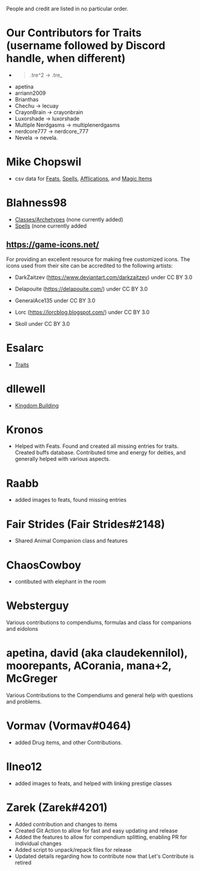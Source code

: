 People and credit are listed in no particular order.

# Our Contributors for Traits (username followed by Discord handle, when different)
* >.tre^2 -> .tre_
* apetina
* arriann2009
* Brianthas
* Chechu -> lecuay
* CrayonBrain -> crayonbrain
* Luxorshade -> luxorshade
* Multiple Nerdgasms -> multiplenerdgasms
* nerdcore777 -> nerdcore_777
* Nevela -> nevela.

# Mike Chopswil
* csv data for [Feats](https://docs.google.com/spreadsheets/d/1psJ7mzGS9cLpIVhvo2iwGggr2WMU_TgbXaueVGg9HJk/edit#gid=99619603), [Spells](https://docs.google.com/spreadsheets/d/119pUkuASdLBuAfNpQsk2G69Qd2rM0_sG50vNYLeRNSA/edit#gid=1003071054), [Afflications](https://docs.google.com/spreadsheets/d/1UZPevl9F50sOeug_-B16o-iT1HjwVUQiEVE_iP8oqYk/edit#gid=1102210427), and [Magic Items](https://docs.google.com/spreadsheets/d/1A5s--mNlyehCTdcT3dz5JEKztPr2KenN4-2g1KeGJNk/edit#gid=44940957)

# Blahness98
* [Classes/Archetypes](https://www.fantasygrounds.com/forums/showthread.php?50404-Class-and-Archetype-Module) (none currently added)
* [Spells](https://www.fantasygrounds.com/forums/showthread.php?58962-PFRPG-Spellbook) (none currently added


## https://game-icons.net/
For providing an excellent resource for making free customized icons.
The icons used from their site can be accredited to the following artists:

* DarkZaitzev (https://www.deviantart.com/darkzaitzev) under CC BY 3.0

* Delapouite (https://delapouite.com/) under CC BY 3.0

* GeneralAce135 under CC BY 3.0

* Lorc (https://lorcblog.blogspot.com/) under CC BY 3.0

* Skoll under CC BY 3.0

# Esalarc
* [Traits](https://www.fantasygrounds.com/forums/showthread.php?17935-Pathfinder-Feats-Traits-and-Equipment)

# dllewell
* [Kingdom Building](https://www.fantasygrounds.com/forums/showthread.php?62363-Module-for-Kingdom-Building)

# Kronos
* Helped with Feats. Found and created all missing entries for traits. Created buffs database. Contributed time and energy for deities, and generally helped with various aspects.

# Raabb
* added images to feats, found missing entries

# Fair Strides (Fair Strides#2148)
* Shared Animal Companion class and features

# ChaosCowboy
* contibuted with elephant in the room

# Websterguy
Various contributions to compendiums, formulas and class for companions and eidolons

# apetina, david (aka claudekennilol), moorepants, ACorania, mana+2, McGreger
Various Contributions to the Compendiums and general help with questions and problems.

# Vormav (Vormav#0464)
* added Drug items, and other Contributions.

# llneo12 
* added images to feats, and helped with linking prestige classes

# Zarek (Zarek#4201)
* Added contribution and changes to items
* Created Git Action to allow for fast and easy updating and release
* Added the features to allow for compendium splitting, enabling PR for individual changes
* Added script to unpack/repack files for release
* Updated details regarding how to contribute now that Let's Contribute is retired
